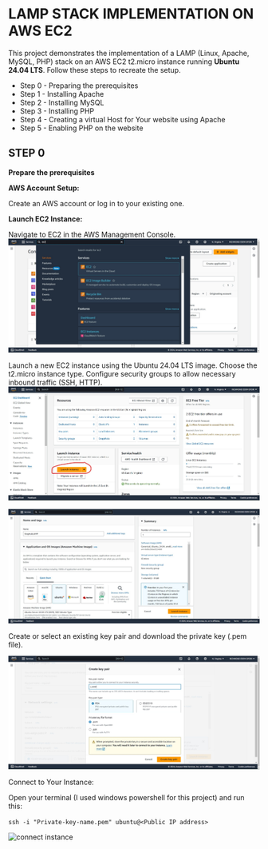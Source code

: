 # LAMP STACK IMPLEMENTATION ON AWS EC2
This project demonstrates the implementation of a LAMP (Linux, Apache, MySQL, PHP) stack on an AWS EC2 t2.micro instance running **Ubuntu 24.04 LTS**. Follow these steps to recreate the setup.
- Step 0 - Preparing the prerequisites
- Step 1 - Installing Apache
- Step 2 - Installing MySQL
- Step 3 - Installing PHP
- Step 4 - Creating a virtual Host for Your website using Apache
- Step 5 - Enabling PHP on the website
## STEP 0
**Prepare the prerequisites**

**AWS Account Setup:**

Create an AWS account or log in to your existing one.


**Launch EC2 Instance:**

Navigate to EC2 in the AWS Management Console.
![ec2](images/ec2.png)

Launch a new EC2 instance using the Ubuntu 24.04 LTS image.
Choose the t2.micro instance type.
Configure security groups to allow necessary inbound traffic (SSH, HTTP).
![launch instance](images/launch%20instance.png)

![instance creation](images/instance%20creation.png)

Create or select an existing key pair and download the private key (.pem file).

![key pair](images/key%20pair.png)

Connect to Your Instance:

Open your terminal (I used windows powershell for this project) and run this:

```ssh -i "Private-key-name.pem" ubuntu@<Public IP address>```




![connect instance](images/connect%20instance.png)
